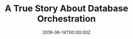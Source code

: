 ---
title: A True Story About Database Orchestration
date: 2018-06-14T00:00:00Z
slide: ""
embedSlide: ""
video: ""
embedVideo: ""
eventName: InfluxDays London
eventLink: https://osdc.de/
city: ""
links: {}

---
